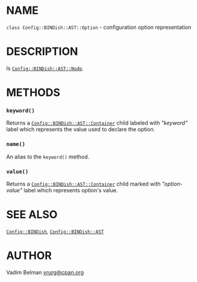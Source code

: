 NAME
====

`class Config::BINDish::AST::Option` - configuration option representation

DESCRIPTION
===========

Is [`Config::BINDish::AST::Node`](https://github.com/vrurg/raku-Config-BINDish/blob/v0.0.3/docs/md/Config/BINDish/AST/Node.md).

METHODS
=======



### `keyword()`

Returns a [`Config::BINDish::AST::Container`](https://github.com/vrurg/raku-Config-BINDish/blob/v0.0.3/docs/md/Config/BINDish/AST/Container.md) child labeled with *"keyword"* label which represents the value used to declare the option.

### `name()`

An alias to the `keyword()` method.

### `value()`

Returns a [`Config::BINDish::AST::Container`](https://github.com/vrurg/raku-Config-BINDish/blob/v0.0.3/docs/md/Config/BINDish/AST/Container.md) child marked with *"option-value"* label which represents option's value.

SEE ALSO
========

[`Config::BINDish`](https://github.com/vrurg/raku-Config-BINDish/blob/v0.0.3/docs/md/Config/BINDish.md), [`Config::BINDish::AST`](https://github.com/vrurg/raku-Config-BINDish/blob/v0.0.3/docs/md/Config/BINDish/AST.md)

AUTHOR
======

Vadim Belman <vrurg@cpan.org>

